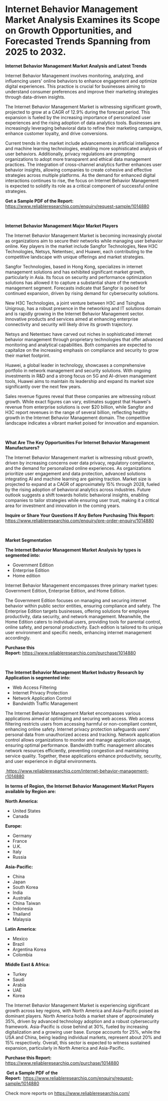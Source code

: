 <p><h1>Internet Behavior Management Market Analysis Examines its Scope on Growth Opportunities, and Forecasted Trends Spanning from 2025 to 2032.</h1></p><p><strong>Internet Behavior Management Market Analysis and Latest Trends</strong></p>
<p><p>Internet Behavior Management involves monitoring, analyzing, and influencing users' online behaviors to enhance engagement and optimize digital experiences. This practice is crucial for businesses aiming to understand consumer preferences and improve their marketing strategies through data-driven insights. </p><p>The Internet Behavior Management Market is witnessing significant growth, projected to grow at a CAGR of 12.9% during the forecast period. This expansion is fueled by the increasing importance of personalized user experiences and the rising adoption of data analytics tools. Businesses are increasingly leveraging behavioral data to refine their marketing campaigns, enhance customer loyalty, and drive conversions.</p><p>Current trends in the market include advancements in artificial intelligence and machine learning technologies, enabling more sophisticated analysis of user behaviors. Additionally, privacy regulations are prompting organizations to adopt more transparent and ethical data management practices. The integration of cross-channel analytics further enhances user behavior insights, allowing companies to create cohesive and effective strategies across multiple platforms. As the demand for enhanced digital interactions continues to rise, the focus on Internet Behavior Management is expected to solidify its role as a critical component of successful online strategies.</p></p>
<p><strong>Get a Sample PDF of the Report:&nbsp;</strong> <a href="https://www.reliableresearchiq.com/enquiry/request-sample/1014880?utm_campaign=3296&utm_medium=2&utm_source=Github&utm_content=ia&utm_term=06032025&utm_id=internet-behavior-management">https://www.reliableresearchiq.com/enquiry/request-sample/1014880</a></p>
<p>&nbsp;</p>
<p><strong>Internet Behavior Management Major Market Players</strong></p>
<p><p>The Internet Behavior Management Market is becoming increasingly pivotal as organizations aim to secure their networks while managing user behavior online. Key players in the market include Sangfor Technologies, New H3C Technologies, Netsys, Netentsec, and Huawei, each contributing to the competitive landscape with unique offerings and market strategies.</p><p>Sangfor Technologies, based in Hong Kong, specializes in internet management solutions and has exhibited significant market growth, particularly in Asia. Its focus on security and performance optimization solutions has allowed it to capture a substantial share of the network management segment. Forecasts indicate that Sangfor is poised for continued expansion, driven by rising demand for cybersecurity solutions.</p><p>New H3C Technologies, a joint venture between H3C and Tsinghua Unigroup, has a robust presence in the networking and IT solutions domain and is rapidly growing in the Internet Behavior Management sector. Innovative products and services aimed at enhancing enterprise connectivity and security will likely drive its growth trajectory.</p><p>Netsys and Netentsec have carved out niches in sophisticated internet behavior management through proprietary technologies that offer advanced monitoring and analytical capabilities. Both companies are expected to capitalize on the increasing emphasis on compliance and security to grow their market footprint.</p><p>Huawei, a global leader in technology, showcases a comprehensive portfolio in network management and security solutions. With ongoing investments in R&D and a strong focus on 5G and AI-driven management tools, Huawei aims to maintain its leadership and expand its market size significantly over the next few years.</p><p>Sales revenue figures reveal that these companies are witnessing robust growth. While exact figures can vary, estimates suggest that Huawei's revenue from enterprise solutions is over $20 billion, while Sangfor and H3C report revenues in the range of several billion, reflecting healthy growth in the Internet Behavior Management domain. The competitive landscape indicates a vibrant market poised for innovation and expansion.</p></p>
<p>&nbsp;</p>
<p><strong>What Are The Key Opportunities For Internet Behavior Management Manufacturers?</strong></p>
<p><p>The Internet Behavior Management market is witnessing robust growth, driven by increasing concerns over data privacy, regulatory compliance, and the demand for personalized online experiences. As organizations prioritize user engagement and data protection, advanced solutions integrating AI and machine learning are gaining traction. Market size is projected to expand at a CAGR of approximately 15% through 2028, fueled by the rising adoption of behavioral analytics across industries. Future outlook suggests a shift towards holistic behavioral insights, enabling companies to tailor strategies while ensuring user trust, making it a critical area for investment and innovation in the coming years.</p></p>
<p><strong>Inquire or Share Your Questions If Any Before Purchasing This Report:</strong> <a href="https://www.reliableresearchiq.com/enquiry/pre-order-enquiry/1014880?utm_campaign=3296&utm_medium=2&utm_source=Github&utm_content=ia&utm_term=06032025&utm_id=internet-behavior-management">https://www.reliableresearchiq.com/enquiry/pre-order-enquiry/1014880</a></p>
<p>&nbsp;</p>
<p><strong>Market Segmentation</strong></p>
<p><strong>The Internet Behavior Management Market Analysis by types is segmented into:</strong></p>
<p><ul><li>Government Edition</li><li>Enterprise Edition</li><li>Home edition</li></ul></p>
<p><p>Internet Behavior Management encompasses three primary market types: Government Edition, Enterprise Edition, and Home Edition. </p><p>The Government Edition focuses on managing and securing internet behavior within public sector entities, ensuring compliance and safety. The Enterprise Edition targets businesses, offering solutions for employee productivity, data security, and network management. Meanwhile, the Home Edition caters to individual users, providing tools for parental control, online safety, and personal productivity. Each edition is tailored to its unique user environment and specific needs, enhancing internet management accordingly.</p></p>
<p><strong>Purchase this Report:&nbsp;</strong><a href="https://www.reliableresearchiq.com/purchase/1014880?utm_campaign=3296&utm_medium=2&utm_source=Github&utm_content=ia&utm_term=06032025&utm_id=internet-behavior-management">https://www.reliableresearchiq.com/purchase/1014880</a></p>
<p>&nbsp;</p>
<p><strong>The Internet Behavior Management Market Industry Research by Application is segmented into:</strong></p>
<p><ul><li>Web Access Filtering</li><li>Internet Privacy Protection</li><li>Network Application Control</li><li>Bandwidth Traffic Management</li></ul></p>
<p><p>The Internet Behavior Management Market encompasses various applications aimed at optimizing and securing web access. Web access filtering restricts users from accessing harmful or non-compliant content, enhancing online safety. Internet privacy protection safeguards users' personal data from unauthorized access and tracking. Network application control allows organizations to monitor and manage application usage, ensuring optimal performance. Bandwidth traffic management allocates network resources efficiently, preventing congestion and maintaining service quality. Together, these applications enhance productivity, security, and user experience in digital environments.</p></p>
<p><a href="https://www.reliableresearchiq.com/internet-behavior-management-r1014880?utm_campaign=3296&utm_medium=2&utm_source=Github&utm_content=ia&utm_term=06032025&utm_id=internet-behavior-management">&nbsp;https://www.reliableresearchiq.com/internet-behavior-management-r1014880</a></p>
<p><strong>In terms of Region, the Internet Behavior Management Market Players available by Region are:</strong></p>
<p>
    <p> <strong> North America: </strong>
        <ul>
            <li>United States</li>
            <li>Canada</li>
        </ul>
        </p> 
    <p> <strong> Europe: </strong>
        <ul>
            <li>Germany</li>
            <li>France</li>
            <li>U.K.</li>
            <li>Italy</li>
            <li>Russia</li>
        </ul>
        </p> 
    <p> <strong> Asia-Pacific: </strong>
        <ul>
            <li>China</li>
            <li>Japan</li>
            <li>South Korea</li>
            <li>India</li>
            <li>Australia</li>
            <li>China Taiwan</li>
            <li>Indonesia</li>
            <li>Thailand</li>
            <li>Malaysia</li>
        </ul>
        </p> 
    <p> <strong> Latin America: </strong>
        <ul>
            <li>Mexico</li>
            <li>Brazil</li>
            <li>Argentina Korea</li>
            <li>Colombia</li>
        </ul>
        </p> 
    <p> <strong> Middle East & Africa: </strong>
        <ul>
            <li>Turkey</li>
            <li>Saudi</li>
            <li>Arabia</li>
            <li>UAE</li>
            <li>Korea</li>
        </ul>
    </p>
    </p>
<p><p>The Internet Behavior Management Market is experiencing significant growth across key regions, with North America and Asia-Pacific poised as dominant players. North America holds a market share of approximately 35%, driven by advanced technology adoption and a robust cybersecurity framework. Asia-Pacific is close behind at 30%, fueled by increasing digitalization and a growing user base. Europe accounts for 25%, while the USA and China, being leading individual markets, represent about 20% and 15% respectively. Overall, this sector is expected to witness sustained expansion, particularly in North America and Asia-Pacific.</p></p>
<p><strong>Purchase this Report: </strong><a href="https://www.reliableresearchiq.com/purchase/1014880?utm_campaign=3296&utm_medium=2&utm_source=Github&utm_content=ia&utm_term=06032025&utm_id=internet-behavior-management">https://www.reliableresearchiq.com/purchase/1014880</a></p>
<p>&nbsp;<strong>Get a Sample PDF of the Report:&nbsp;&nbsp;</strong><a href="https://www.reliableresearchiq.com/enquiry/request-sample/1014880?utm_campaign=3296&utm_medium=2&utm_source=Github&utm_content=ia&utm_term=06032025&utm_id=internet-behavior-management">https://www.reliableresearchiq.com/enquiry/request-sample/1014880</a></p>
<p><strong></strong></p>
<p>Check more reports on <a href="https://www.reliableresearchiq.com/?utm_campaign=3296&utm_medium=2&utm_source=Github&utm_content=ia&utm_term=06032025&utm_id=internet-behavior-management">https://www.reliableresearchiq.com/</a></p>
